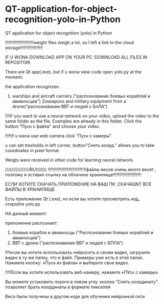 # QT-application-for-object-recognition-yolo-in-Python
QT application for object recognition (yolo) in Python



!!!!!!!!!!!!!!!!!!!!!!!weight files weigh a lot, so I left a link to the cloud storage!!!!!!!!!!!!!!!!!!

IF U WONA DOWNLOAD APP ON YOUR PC :DOWNLOAD ALL FILES IN REPOSITORI

There are Qt app(.exe), but if u wona view code open yolo.py
at the moment:

the application recognizes:
1) warships and aircraft carriers ("распознование боевых кораблей и авианосцев")
2)weapons and military equipment from a drone("распознование ВВТ и людей с БпЛА")


!!!!if you want to use a neural network on your video, upload the video to the same folder as the file.
Examples are already in this folder.
Сlick the button:"Пуск с файла" and choose your video.

!!!!!if u wana use web camera click "Пуск с камеры".

u can set tresholds in left corner.
button"Снять коорд." allows you to take coordinates in pixel format



Weigts were received in other code for learning neural network.



////////////////RU\\\\\\\\\\\\\\\\
!!!!!!!!!!!!!!!!!!!!!!!!!!!!!!!файлы весов очень много весят , поэтому я оставил ссылку на облачное хранилище!!!!!!!!!!!!!!!!!!!!!!!

ЕСЛИ ХОТИТЕ СКАЧАТЬ ПРИЛОЖЕНИЕ НА ВАШ ПК: СКАЧАQNT ВСЕ ФАЙЛЫ В ХРАНИЛИЩЕ

Есть приложение Qt (.exe), но если вы хотите просмотреть код, откройте yolo.py

НА данный момент:

приложение распознает:
1) боевые корабли и авианосцы ("Распознование боевых кораблей и авианосцев")
2) ВВТ с дрона ("распознавание ВВТ и людей с БПЛА")


!!!!если вы хотите использовать нейросеть в своем видео, загрузите видео в ту же папку, что и файл.
Примеры уже есть в этой папке.
Нажмите кнопку: «Пуск из файла» и выберите свое видео.

!!!!!Если вы хотите использовать веб-камеру, нажмите «ПУск с камеры».

Вы можете установить пороги в левом углу.
кнопка "Снять координату". позволяет брать координаты в формате пикселей



Веса были получены в другом коде для обучения нейронной сети
